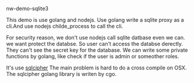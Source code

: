 nw-demo-sqlite3

This demo is use golang and nodejs. 
Use golang write a sqlite proxy as a cli.And use nodejs childe_process to call the cli.

For security reason, we don't use nodejs call sqlite datbase even we can. we want protect the databse. So user can't access the databse derectly. They can't see the secret key for the database.
We can write some private functions by golang, like check if the user is admin or someother roles.



It's use [sqlcipher](https://github.com/sqlcipher/sqlcipher)
The main problem is hard to do a cross compile on OSX.
The sqlcipher golang library is writen by cgo.
